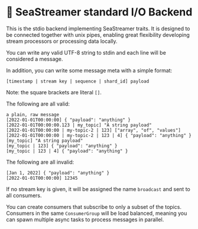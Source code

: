 # 🌊 SeaStreamer standard I/O Backend

This is the stdio backend implementing SeaStreamer traits. It is designed to be connected together with unix pipes, enabling great flexibility developing stream processors or processing data locally.

You can write any valid UTF-8 string to stdin and each line will be considered a message.

In addition, you can write some message meta with a simple format:

```log
[timestamp | stream key | sequence | shard_id] payload
```

Note: the square brackets are literal `[]`.

The following are all valid:

```log
a plain, raw message
[2022-01-01T00:00:00] { "payload": "anything" }
[2022-01-01T00:00:00.123 | my_topic] "A string payload"
[2022-01-01T00:00:00 | my-topic-2 | 123] ["array", "of", "values"]
[2022-01-01T00:00:00 | my-topic-2 | 123 | 4] { "payload": "anything" }
[my_topic] "A string payload"
[my_topic | 123] { "payload": "anything" }
[my_topic | 123 | 4] { "payload": "anything" }
```

The following are all invalid:

```log
[Jan 1, 2022] { "payload": "anything" }
[2022-01-01T00:00:00] 12345
```

If no stream key is given, it will be assigned the name `broadcast` and sent to all consumers.

You can create consumers that subscribe to only a subset of the topics.
Consumers in the same `ConsumerGroup` will be load balanced, meaning you can spawn multiple async tasks to process messages in parallel.
